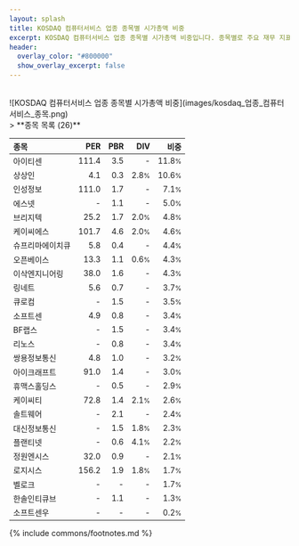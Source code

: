 ```yaml
---
layout: splash
title: KOSDAQ 컴퓨터서비스 업종 종목별 시가총액 비중
excerpt: KOSDAQ 컴퓨터서비스 업종 종목별 시가총액 비중입니다. 종목별로 주요 재무 지표를 함께 표시합니다.
header:
  overlay_color: "#800000"
  show_overlay_excerpt: false
---
```

<br>
![KOSDAQ 컴퓨터서비스 업종 종목별 시가총액 비중](images/kosdaq_업종_컴퓨터서비스_종목.png)
<br>
> **종목 목록 (26)**<a id="list"></a>

| **종목** | **PER** | **PBR** | **DIV** | **비중** |
| :------- | ------: | ------: | ------: | -------: |
| 아이티센 | 111.4 | 3.5 | - | 11.8<small>%</small> |
| 상상인 | 4.1 | 0.3 | 2.8<small>%</small> | 10.6<small>%</small> |
| 인성정보 | 111.0 | 1.7 | - | 7.1<small>%</small> |
| 에스넷 | - | 1.1 | - | 5.0<small>%</small> |
| 브리지텍 | 25.2 | 1.7 | 2.0<small>%</small> | 4.8<small>%</small> |
| 케이씨에스 | 101.7 | 4.6 | 2.0<small>%</small> | 4.6<small>%</small> |
| 슈프리마에이치큐 | 5.8 | 0.4 | - | 4.4<small>%</small> |
| 오픈베이스 | 13.3 | 1.1 | 0.6<small>%</small> | 4.3<small>%</small> |
| 이삭엔지니어링 | 38.0 | 1.6 | - | 4.3<small>%</small> |
| 링네트 | 5.6 | 0.7 | - | 3.7<small>%</small> |
| 큐로컴 | - | 1.5 | - | 3.5<small>%</small> |
| 소프트센 | 4.9 | 0.8 | - | 3.4<small>%</small> |
| BF랩스 | - | 1.5 | - | 3.4<small>%</small> |
| 리노스 | - | 0.8 | - | 3.4<small>%</small> |
| 쌍용정보통신 | 4.8 | 1.0 | - | 3.2<small>%</small> |
| 아이크래프트 | 91.0 | 1.4 | - | 3.0<small>%</small> |
| 휴맥스홀딩스 | - | 0.5 | - | 2.9<small>%</small> |
| 케이씨티 | 72.8 | 1.4 | 2.1<small>%</small> | 2.6<small>%</small> |
| 솔트웨어 | - | 2.1 | - | 2.4<small>%</small> |
| 대신정보통신 | - | 1.5 | 1.8<small>%</small> | 2.3<small>%</small> |
| 플랜티넷 | - | 0.6 | 4.1<small>%</small> | 2.2<small>%</small> |
| 정원엔시스 | 32.0 | 0.9 | - | 2.1<small>%</small> |
| 로지시스 | 156.2 | 1.9 | 1.8<small>%</small> | 1.7<small>%</small> |
| 벨로크 | - | - | - | 1.7<small>%</small> |
| 한솔인티큐브 | - | 1.1 | - | 1.3<small>%</small> |
| 소프트센우 | - | - | - | 0.2<small>%</small> |

{% include commons/footnotes.md %}